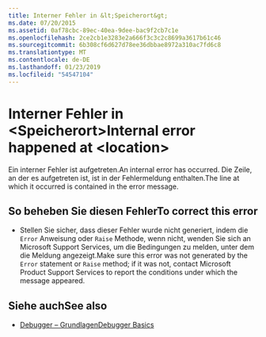 ```yaml
---
title: Interner Fehler in &lt;Speicherort&gt;
ms.date: 07/20/2015
ms.assetid: 0af78cbc-89ec-40ea-9dee-bac9f2cb7c1e
ms.openlocfilehash: 2ce2cb1e3283e2a666f3c3c2c8699a3617b61c46
ms.sourcegitcommit: 6b308cf6d627d78ee36dbbae8972a310ac7fd6c8
ms.translationtype: MT
ms.contentlocale: de-DE
ms.lasthandoff: 01/23/2019
ms.locfileid: "54547104"
---
```

# <a name="internal-error-happened-at-ltlocationgt"></a><span data-ttu-id="9cbaf-102">Interner Fehler in &lt;Speicherort&gt;</span><span class="sxs-lookup"><span data-stu-id="9cbaf-102">Internal error happened at &lt;location&gt;</span></span>
<span data-ttu-id="9cbaf-103">Ein interner Fehler ist aufgetreten.</span><span class="sxs-lookup"><span data-stu-id="9cbaf-103">An internal error has occurred.</span></span> <span data-ttu-id="9cbaf-104">Die Zeile, an der es aufgetreten ist, ist in der Fehlermeldung enthalten.</span><span class="sxs-lookup"><span data-stu-id="9cbaf-104">The line at which it occurred is contained in the error message.</span></span>  
  
## <a name="to-correct-this-error"></a><span data-ttu-id="9cbaf-105">So beheben Sie diesen Fehler</span><span class="sxs-lookup"><span data-stu-id="9cbaf-105">To correct this error</span></span>  
  
-   <span data-ttu-id="9cbaf-106">Stellen Sie sicher, dass dieser Fehler wurde nicht generiert, indem die `Error` Anweisung oder `Raise` Methode, wenn nicht, wenden Sie sich an Microsoft Support Services, um die Bedingungen zu melden, unter dem die Meldung angezeigt.</span><span class="sxs-lookup"><span data-stu-id="9cbaf-106">Make sure this error was not generated by the `Error` statement or `Raise` method; if it was not, contact Microsoft Product Support Services to report the conditions under which the message appeared.</span></span>  
  
## <a name="see-also"></a><span data-ttu-id="9cbaf-107">Siehe auch</span><span class="sxs-lookup"><span data-stu-id="9cbaf-107">See also</span></span>
- [<span data-ttu-id="9cbaf-108">Debugger – Grundlagen</span><span class="sxs-lookup"><span data-stu-id="9cbaf-108">Debugger Basics</span></span>](/visualstudio/debugger/debugger-basics)
